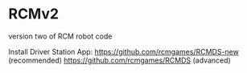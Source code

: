 # RCMv2
version two of RCM robot code

Install Driver Station App:
https://github.com/rcmgames/RCMDS-new (recommended)
https://github.com/rcmgames/RCMDS (advanced)
